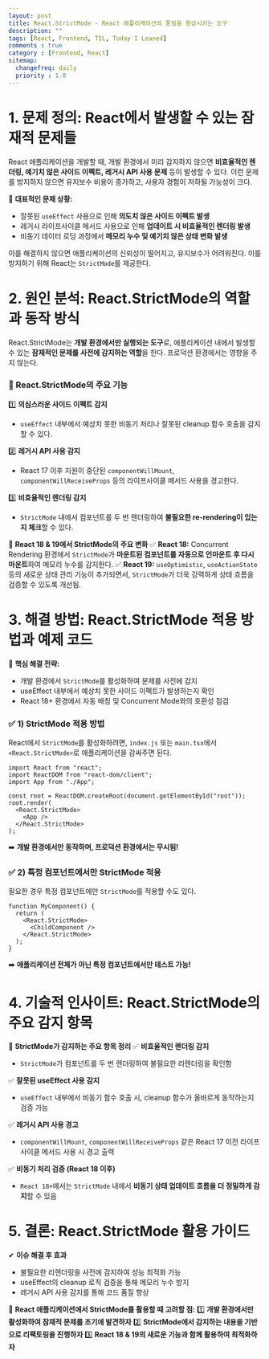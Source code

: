 ```yaml
---
layout: post
title: React.StrictMode - React 애플리케이션의 품질을 향상시키는 도구
description: ""
tags: [React, Frontend, TIL, Today I Leaned]
comments : true
category : [Frontend, React]
sitemap:
  changefreq: daily
  priority : 1.0
---
```


# **1. 문제 정의: React에서 발생할 수 있는 잠재적 문제들**
React 애플리케이션을 개발할 때, 개발 환경에서 미리 감지하지 않으면 **비효율적인 렌더링, 예기치 않은 사이드 이펙트, 레거시 API 사용 문제** 등이 발생할 수 있다. 이런 문제를 방지하지 않으면 유지보수 비용이 증가하고, 사용자 경험이 저하될 가능성이 크다.

📌 **대표적인 문제 상황:**
- 잘못된 `useEffect` 사용으로 인해 **의도치 않은 사이드 이펙트 발생**
- 레거시 라이프사이클 메서드 사용으로 인해 **업데이트 시 비효율적인 렌더링 발생**
- 비동기 데이터 로딩 과정에서 **메모리 누수 및 예기치 않은 상태 변화 발생**

이를 해결하지 않으면 애플리케이션의 신뢰성이 떨어지고, 유지보수가 어려워진다. 이를 방지하기 위해 React는 `StrictMode`를 제공한다.

<div class="space-item-3"></div>



# **2. 원인 분석: React.StrictMode의 역할과 동작 방식**
React.StrictMode는 **개발 환경에서만 실행되는 도구**로, 애플리케이션 내에서 발생할 수 있는 **잠재적인 문제를 사전에 감지하는 역할**을 한다. 프로덕션 환경에서는 영향을 주지 않는다.

### **🔹 React.StrictMode의 주요 기능**
1️⃣ **의심스러운 사이드 이펙트 감지**
   - `useEffect` 내부에서 예상치 못한 비동기 처리나 잘못된 cleanup 함수 호출을 감지할 수 있다.

2️⃣ **레거시 API 사용 감지**
   - React 17 이후 지원이 중단된 `componentWillMount`, `componentWillReceiveProps` 등의 라이프사이클 메서드 사용을 경고한다.

3️⃣ **비효율적인 렌더링 감지**
   - `StrictMode` 내에서 컴포넌트를 두 번 렌더링하여 **불필요한 re-rendering이 있는지 체크**할 수 있다.

📌 **React 18 & 19에서 StrictMode의 주요 변화**
✅ **React 18:** Concurrent Rendering 환경에서 `StrictMode`가 **마운트된 컴포넌트를 자동으로 언마운트 후 다시 마운트**하여 메모리 누수를 감지한다.
✅ **React 19:** `useOptimistic`, `useActionState` 등의 새로운 상태 관리 기능이 추가되면서, `StrictMode`가 더욱 강력하게 상태 흐름을 검증할 수 있도록 개선됨.

<div class="space-item-3"></div>



# **3. 해결 방법: React.StrictMode 적용 방법과 예제 코드**

🚀 **핵심 해결 전략:**
- 개발 환경에서 `StrictMode`를 활성화하여 문제를 사전에 감지
- useEffect 내부에서 예상치 못한 사이드 이펙트가 발생하는지 확인
- React 18+ 환경에서 자동 배칭 및 Concurrent Mode와의 호환성 점검

### **✅ 1) StrictMode 적용 방법**
React에서 `StrictMode`를 활성화하려면, `index.js` 또는 `main.tsx`에서 `<React.StrictMode>`로 애플리케이션을 감싸주면 된다.

```tsx
import React from "react";
import ReactDOM from "react-dom/client";
import App from "./App";

const root = ReactDOM.createRoot(document.getElementById("root"));
root.render(
  <React.StrictMode>
    <App />
  </React.StrictMode>
);
```
➡️ **개발 환경에서만 동작하며, 프로덕션 환경에서는 무시됨!**

### **✅ 2) 특정 컴포넌트에서만 StrictMode 적용**
필요한 경우 특정 컴포넌트에만 `StrictMode`를 적용할 수도 있다.
```tsx
function MyComponent() {
  return (
    <React.StrictMode>
      <ChildComponent />
    </React.StrictMode>
  );
}
```
➡️ **애플리케이션 전체가 아닌 특정 컴포넌트에서만 테스트 가능!**

<div class="space-item-3"></div>



# **4. 기술적 인사이트: React.StrictMode의 주요 감지 항목**

🚀 **StrictMode가 감지하는 주요 항목 정리**
✅ **비효율적인 렌더링 감지**
- `StrictMode`가 컴포넌트를 두 번 렌더링하여 불필요한 리렌더링을 확인함

✅ **잘못된 useEffect 사용 감지**
- `useEffect` 내부에서 비동기 함수 호출 시, cleanup 함수가 올바르게 동작하는지 검증 가능

✅ **레거시 API 사용 경고**
- `componentWillMount`, `componentWillReceiveProps` 같은 React 17 이전 라이프사이클 메서드 사용 시 경고 출력

✅ **비동기 처리 검증 (React 18 이후)**
- `React 18+`에서는 `StrictMode` 내에서 **비동기 상태 업데이트 흐름을 더 정밀하게 감지**할 수 있음

<div class="space-item-3"></div>



# **5. 결론: React.StrictMode 활용 가이드**

✔ **이슈 해결 후 효과**
- 불필요한 리렌더링을 사전에 감지하여 성능 최적화 가능
- useEffect의 cleanup 로직 검증을 통해 메모리 누수 방지
- 레거시 API 사용 감지를 통해 코드 품질 향상

📌 **React 애플리케이션에서 StrictMode를 활용할 때 고려할 점:**
1️⃣ **개발 환경에서만 활성화하여 잠재적 문제를 조기에 발견하자**
2️⃣ **StrictMode에서 감지하는 내용을 기반으로 리팩토링을 진행하자**
3️⃣ **React 18 & 19의 새로운 기능과 함께 활용하여 최적화하자**
